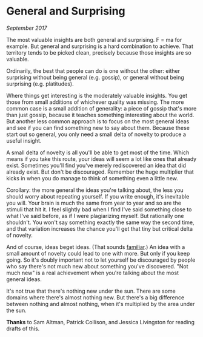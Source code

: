# General and Surprising

_September 2017_

The most valuable insights are both general and surprising. F = ma for example. But general and surprising is a hard combination to achieve. That territory tends to be picked clean, precisely because those insights are so valuable.

Ordinarily, the best that people can do is one without the other: either surprising without being general (e.g. gossip), or general without being surprising (e.g. platitudes).

Where things get interesting is the moderately valuable insights. You get those from small additions of whichever quality was missing. The more common case is a small addition of generality: a piece of gossip that's more than just gossip, because it teaches something interesting about the world. But another less common approach is to focus on the most general ideas and see if you can find something new to say about them. Because these start out so general, you only need a small delta of novelty to produce a useful insight.

A small delta of novelty is all you'll be able to get most of the time. Which means if you take this route, your ideas will seem a lot like ones that already exist. Sometimes you'll find you've merely rediscovered an idea that did already exist. But don't be discouraged. Remember the huge multiplier that kicks in when you do manage to think of something even a little new.

Corollary: the more general the ideas you're talking about, the less you should worry about repeating yourself. If you write enough, it's inevitable you will. Your brain is much the same from year to year and so are the stimuli that hit it. I feel slightly bad when I find I've said something close to what I've said before, as if I were plagiarizing myself. But rationally one shouldn't. You won't say something exactly the same way the second time, and that variation increases the chance you'll get that tiny but critical delta of novelty.

And of course, ideas beget ideas. (That sounds [familiar](http://paulgraham.com/ecw.html).) An idea with a small amount of novelty could lead to one with more. But only if you keep going. So it's doubly important not to let yourself be discouraged by people who say there's not much new about something you've discovered. "Not much new" is a real achievement when you're talking about the most general ideas.

It's not true that there's nothing new under the sun. There are some domains where there's almost nothing new. But there's a big difference between nothing and almost nothing, when it's multiplied by the area under the sun.

**Thanks** to Sam Altman, Patrick Collison, and Jessica Livingston for reading drafts of this.
